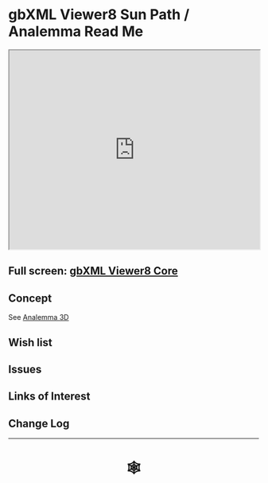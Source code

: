 <span style=display:none; >[You are now in a GitHub source code view - click this link to view Read Me file as a web page](http://www.ladybug.tools/spider/index.html#gbxml-viewer/r8/README.md "View file as a web page." ) </span>

# gbXML Viewer8 Sun Path / Analemma Read Me


<iframe class=iframeReadMe src=http://www.ladybug.tools/spider/gbxml-viewer/r8/gbxml-viewer8-01-core/gbxml-viewer8-core-r3.html width=100% height=400px >Iframes are not displayed on github.com</iframe>


## Full screen: [gbXML Viewer8 Core]( http://www.ladybug.tools/spider/gbxml-viewer/r8/gbxml-viewer8-01-core/gbxml-viewer8-core-r3.html )




## Concept

See [Analemma 3D]( http://www.ladybug.tools/spider/index.html#analemma3d/README.md )


## Wish list



## Issues



## Links of Interest



## Change Log


***


# <center title="hello!" ><a href=javascript:window.scrollTo(0,0); style=text-decoration:none; > &#x1f578; </a></center>



